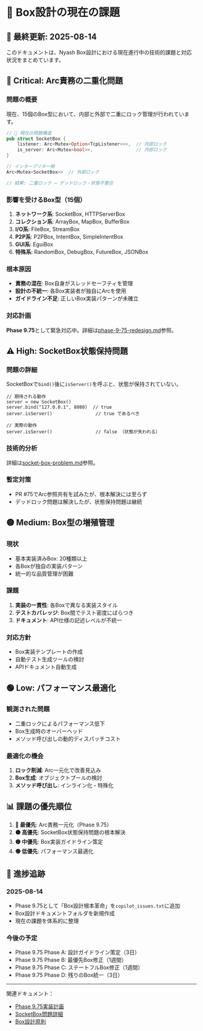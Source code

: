 # 🔧 Box設計の現在の課題

## 📅 最終更新: 2025-08-14

このドキュメントは、Nyash Box設計における現在進行中の技術的課題と対応状況をまとめています。

## 🚨 Critical: Arc<Mutex>責務の二重化問題

### 問題の概要
現在、15個のBox型において、内部と外部で二重にロック管理が行われています。

```rust
// 🚨 現在の問題構造
pub struct SocketBox {
    listener: Arc<Mutex<Option<TcpListener>>>,  // 内部ロック
    is_server: Arc<Mutex<bool>>,                // 内部ロック
}

// インタープリター側
Arc<Mutex<SocketBox>>  // 外部ロック

// 結果: 二重ロック → デッドロック・状態不整合
```

### 影響を受けるBox型（15個）
1. **ネットワーク系**: SocketBox, HTTPServerBox
2. **コレクション系**: ArrayBox, MapBox, BufferBox
3. **I/O系**: FileBox, StreamBox
4. **P2P系**: P2PBox, IntentBox, SimpleIntentBox
5. **GUI系**: EguiBox
6. **特殊系**: RandomBox, DebugBox, FutureBox, JSONBox

### 根本原因
- **責務の混在**: Box自身がスレッドセーフティを管理
- **設計の不統一**: 各Box実装者が独自にArc<Mutex>を使用
- **ガイドライン不足**: 正しいBox実装パターンが未確立

### 対応計画
**Phase 9.75**として緊急対応中。詳細は[phase-9-75-redesign.md](phase-9-75-redesign.md)参照。

## ⚠️ High: SocketBox状態保持問題

### 問題の詳細
SocketBoxで`bind()`後に`isServer()`を呼ぶと、状態が保持されていない。

```nyash
// 期待される動作
server = new SocketBox()
server.bind("127.0.0.1", 8080)  // true
server.isServer()                // true であるべき

// 実際の動作
server.isServer()                // false （状態が失われる）
```

### 技術的分析
詳細は[socket-box-problem.md](socket-box-problem.md)参照。

### 暫定対策
- PR #75でArc参照共有を試みたが、根本解決には至らず
- デッドロック問題は解決したが、状態保持問題は継続

## 🟡 Medium: Box型の増殖管理

### 現状
- 基本実装済みBox: 20種類以上
- 各Boxが独自の実装パターン
- 統一的な品質管理が困難

### 課題
1. **実装の一貫性**: 各Boxで異なる実装スタイル
2. **テストカバレッジ**: Box間でテスト密度にばらつき
3. **ドキュメント**: API仕様の記述レベルが不統一

### 対応方針
- Box実装テンプレートの作成
- 自動テスト生成ツールの検討
- APIドキュメント自動生成

## 🟢 Low: パフォーマンス最適化

### 観測された問題
- 二重ロックによるパフォーマンス低下
- Box生成時のオーバーヘッド
- メソッド呼び出しの動的ディスパッチコスト

### 最適化の機会
1. **ロック削減**: Arc<Mutex>一元化で改善見込み
2. **Box生成**: オブジェクトプールの検討
3. **メソッド呼び出し**: インライン化・特殊化

## 📊 課題の優先順位

1. **🔴 最優先**: Arc<Mutex>責務一元化（Phase 9.75）
2. **🟠 高優先**: SocketBox状態保持問題の根本解決
3. **🟡 中優先**: Box実装ガイドライン策定
4. **🟢 低優先**: パフォーマンス最適化

## 🔄 進捗追跡

### 2025-08-14
- Phase 9.75として「Box設計根本革命」を`copilot_issues.txt`に追加
- Box設計ドキュメントフォルダを新規作成
- 現在の課題を体系的に整理

### 今後の予定
- Phase 9.75 Phase A: 設計ガイドライン策定（3日）
- Phase 9.75 Phase B: 最優先Box修正（1週間）
- Phase 9.75 Phase C: ステートフルBox修正（1週間）
- Phase 9.75 Phase D: 残りのBox統一（3日）

---

関連ドキュメント：
- [Phase 9.75実装計画](phase-9-75-redesign.md)
- [SocketBox問題詳細](socket-box-problem.md)
- [Box設計原則](../memory-management.md)